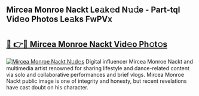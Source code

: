 ## Mircea Monroe Nackt Le𝚊k𝚎d N𝚞𝚍e - Part-tqI Vid𝚎o Photos Le𝚊ks FwPVx

# <h2><a href="http://fb35baq.evod.top/?m=Mircea+Monroe+Nackt">🔗 👉🔴 Mircea Monroe Nackt Vid𝚎o Ph𝚘t𝚘s</a></h2>

[![Mircea Monroe Nackt N𝚞d𝚎s](https://i.imgur.com/8V9OHl7.gif)](http://fb35baq.evod.top/?m=Mircea+Monroe+Nackt)
Digital influencer Mircea Monroe Nackt and multimedia artist renowned for sharing lifestyle and dance-related content via solo and collaborative performances and brief vlogs. Mircea Monroe Nackt public image is one of integrity and honesty, but recent revelations have cast doubt on his character. 
